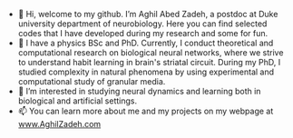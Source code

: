 - 👋 Hi, welcome to my github. I’m Aghil Abed Zadeh, a postdoc at Duke university department of neurobiology. Here you can find selected codes that I have developed during my research and some for fun.
- 👀 I have a physics BSc and PhD. Currently, I conduct theoretical and computational research on biological neural networks, where we strive to understand habit learning in brain's striatal circuit. During my PhD, I studied complexity in natural phenomena by using experimental and computational study of granular media.
- 🌱 I’m interested in studying neural dynamics and learning both in biological and artificial settings.  
- 📫 You can learn more about me and my projects on my webpage at www.AghilZadeh.com

<!---
AghilZadeh/AghilZadeh is a ✨ special ✨ repository because its `README.md` (this file) appears on your GitHub profile.
You can click the Preview link to take a look at your changes.
--->
